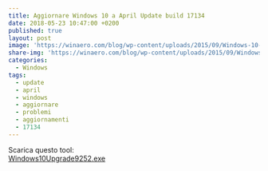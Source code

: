 ```yaml
---
title: Aggiornare Windows 10 a April Update build 17134
date: 2018-05-23 10:47:00 +0200
published: true
layout: post
image: 'https://winaero.com/blog/wp-content/uploads/2015/09/Windows-10-logo-icon-22.png'
share-img: 'https://winaero.com/blog/wp-content/uploads/2015/09/Windows-10-logo-icon-22.png'
categories:
  - Windows
tags:
  - update
  - april
  - windows
  - aggiornare
  - problemi
  - aggiornamenti
  - 17134
---
```

Scarica questo tool:   
<a href="https://go.microsoft.com/fwlink/?LinkID=799445" target="_blank">Windows10Upgrade9252.exe</a>   
